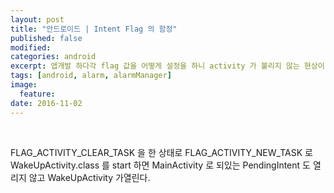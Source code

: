 ```yaml
---
layout: post
title: "안드로이드 | Intent Flag 의 함정"
published: false
modified:
categories: android
excerpt: 앱개발 하다각 flag 값을 어떻게 설정을 하니 activity 가 불리지 않는 현상이 발생하였고, 로그를 남기려고 한다.
tags: [android, alarm, alarmManager]
image:
  feature:
date: 2016-11-02
---
```

<br>

FLAG_ACTIVITY_CLEAR_TASK 을 한 상태로 FLAG_ACTIVITY_NEW_TASK 로 WakeUpActivity.class 를 start 하면 MainActivity 로 되있는 PendingIntent 도 열리지 않고 WakeUpActivity 가열린다.






<br>
<br>
